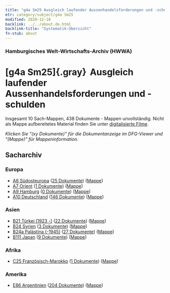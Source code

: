```yaml
---
title: "g4a Sm25 Ausgleich laufender Aussenhandelsforderungen und -schulden"
etr: category/subject/g4a Sm25
modified: 2020-12-18
backlink: ../../about.de.html
backlink-title: "Systematik-Übersicht"
fn-stub: about
---
```


### Hamburgisches Welt-Wirtschafts-Archiv (HWWA)
# [g4a Sm25]{.gray}&#8201; Ausgleich laufender Aussenhandelsforderungen und -schulden&#160; 




Insgesamt 10 Sach-Mappen, 438 Dokumente - Mappen unvollständig.
Nicht als Mappe aufbereitetes Material finden Sie unter [digitalisierte Filme](/film/h1_sh).

_Klicken Sie "(xy Dokumente)" für die Dokumentanzeige im DFG-Viewer und "(Mappe)" für Mappeninformation._

## Sacharchiv




### Europa

- [A6 Südosteuropa](../../../geo/about.de.html#A6) (<a href="https://dfg-viewer.de/show/?tx_dlf[id]=https://pm20.zbw.eu/mets/sh/1409xx/140900/1445xx/144554/public.mets.de.xml" target="_blank">25 Dokumente</a>) ([Mappe](http://purl.org/pressemappe20/folder/sh/140900,144554))
- [A7 Orient](../../../geo/about.de.html#A7) (<a href="https://dfg-viewer.de/show/?tx_dlf[id]=https://pm20.zbw.eu/mets/sh/1409xx/140902/1445xx/144554/public.mets.de.xml" target="_blank">1 Dokumente</a>) ([Mappe](http://purl.org/pressemappe20/folder/sh/140902,144554))
- [A9 Hamburg](../../../geo/about.de.html#A9) (<a href="https://dfg-viewer.de/show/?tx_dlf[id]=https://pm20.zbw.eu/mets/sh/1409xx/140905/1445xx/144554/public.mets.de.xml" target="_blank">0 Dokumente</a>) ([Mappe](http://purl.org/pressemappe20/folder/sh/140905,144554))
- [A10 Deutschland](../../../geo/about.de.html#A10) (<a href="https://dfg-viewer.de/show/?tx_dlf[id]=https://pm20.zbw.eu/mets/sh/1261xx/126128/1445xx/144554/public.mets.de.xml" target="_blank">146 Dokumente</a>) ([Mappe](http://purl.org/pressemappe20/folder/sh/126128,144554))

### Asien

- [B21 Türkei (1923 -)](../../../geo/about.de.html#B21) (<a href="https://dfg-viewer.de/show/?tx_dlf[id]=https://pm20.zbw.eu/mets/sh/1411xx/141111/1445xx/144554/public.mets.de.xml" target="_blank">22 Dokumente</a>) ([Mappe](http://purl.org/pressemappe20/folder/sh/141111,144554))
- [B24 Syrien](../../../geo/about.de.html#B24) (<a href="https://dfg-viewer.de/show/?tx_dlf[id]=https://pm20.zbw.eu/mets/sh/1411xx/141114/1445xx/144554/public.mets.de.xml" target="_blank">3 Dokumente</a>) ([Mappe](http://purl.org/pressemappe20/folder/sh/141114,144554))
- [B24a Palästina (-1945)](../../../geo/about.de.html#B24a) (<a href="https://dfg-viewer.de/show/?tx_dlf[id]=https://pm20.zbw.eu/mets/sh/1411xx/141115/1445xx/144554/public.mets.de.xml" target="_blank">27 Dokumente</a>) ([Mappe](http://purl.org/pressemappe20/folder/sh/141115,144554))
- [B111 Japan](../../../geo/about.de.html#B111) (<a href="https://dfg-viewer.de/show/?tx_dlf[id]=https://pm20.zbw.eu/mets/sh/1412xx/141272/1445xx/144554/public.mets.de.xml" target="_blank">9 Dokumente</a>) ([Mappe](http://purl.org/pressemappe20/folder/sh/141272,144554))

### Afrika

- [C25 Französisch-Marokko](../../../geo/about.de.html#C25) (<a href="https://dfg-viewer.de/show/?tx_dlf[id]=https://pm20.zbw.eu/mets/sh/1413xx/141358/1445xx/144554/public.mets.de.xml" target="_blank">1 Dokumente</a>) ([Mappe](http://purl.org/pressemappe20/folder/sh/141358,144554))

### Amerika

- [E86 Argentinien](../../../geo/about.de.html#E86) (<a href="https://dfg-viewer.de/show/?tx_dlf[id]=https://pm20.zbw.eu/mets/sh/1416xx/141692/1445xx/144554/public.mets.de.xml" target="_blank">204 Dokumente</a>) ([Mappe](http://purl.org/pressemappe20/folder/sh/141692,144554))



